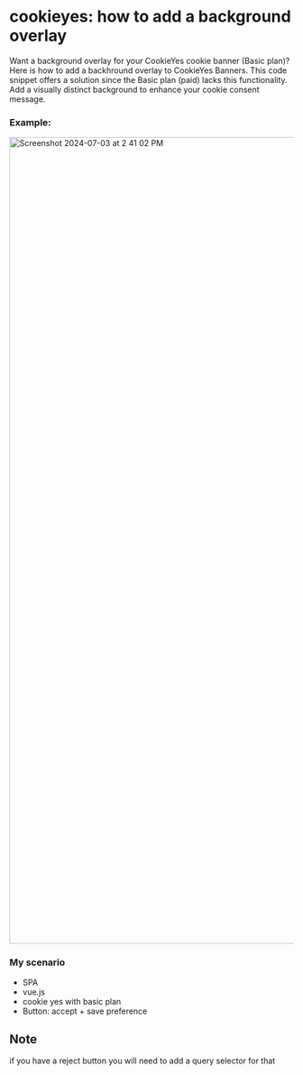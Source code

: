 # cookieyes: how to add a background overlay
Want a background overlay for your CookieYes cookie banner (Basic plan)? 
Here is how to add a backhround overlay to CookieYes Banners.
This code snippet offers a solution since the Basic plan (paid) lacks this functionality. 
Add a visually distinct background to enhance your cookie consent message.

### Example:
<img width="1431" alt="Screenshot 2024-07-03 at 2 41 02 PM" src="https://github.com/tiuscia/cookieyes-background-overlay/assets/9962761/7802af51-f5b1-41ed-8f48-279e7a39c842">


### My scenario
- SPA
- vue.js
- cookie yes with basic plan
- Button: accept + save preference


## Note
if you have a reject button you will need to add a query selector for that
